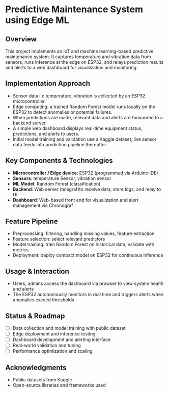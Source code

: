 # Predictive Maintenance System using Edge ML

## Overview  
This project implements an IoT and machine learning-based predictive maintenance system. It captures temperature and vibration data from sensors, runs inference at the edge on ESP32, and relays prediction results and alerts to a web dashboard for visualization and monitoring.

## Implementation Approach  
- Sensor data i.e temperature, vibration is collected by an ESP32 microcontroller.  
- Edge computing: a trained Random Forest model runs locally on the ESP32 to detect anomalies or potential failures.  
- When predictions are made, relevant data and alerts are forwarded to a backend server.  
- A simple web dashboard displays real-time equipment status, predictions, and alerts to users.  
- Initial model training and validation use a Kaggle dataset; live sensor data feeds into prediction pipeline thereafter.

## Key Components & Technologies  
- **Microcontroller / Edge device**: ESP32 (programmed via Arduino IDE)  
- **Sensors**: temperature Sensor, vibration sensor  
- **ML Model**: Random Forest (classification)  
- **Backend**: Web server (telegraf)to receive data, store logs, and relay to UI  
- **Dashboard**: Web-based front end for visualization and alert management via Chronograf

## Feature Pipeline  
- Preprocessing: filtering, handling missing values, feature extraction 
- Feature selection: select relevant predictors  
- Model training: train Random Forest on historical data, validate with metrics  
- Deployment: deploy compact model on ESP32 for continuous inference  

## Usage & Interaction  
- Users, admins access the dashboard via browser to view system health and alerts  
- The ESP32 autonomously monitors in real time and triggers alerts when anomalies exceed thresholds  

## Status & Roadmap  
- [ ] Data collection and model training with public dataset  
- [ ] Edge deployment and inference testing  
- [ ] Dashboard development and alerting interface  
- [ ] Real-world validation and tuning  
- [ ] Performance optimization and scaling

## Acknowledgments  
- Public datasets from Kaggle  
- Open-source libraries and frameworks used  


